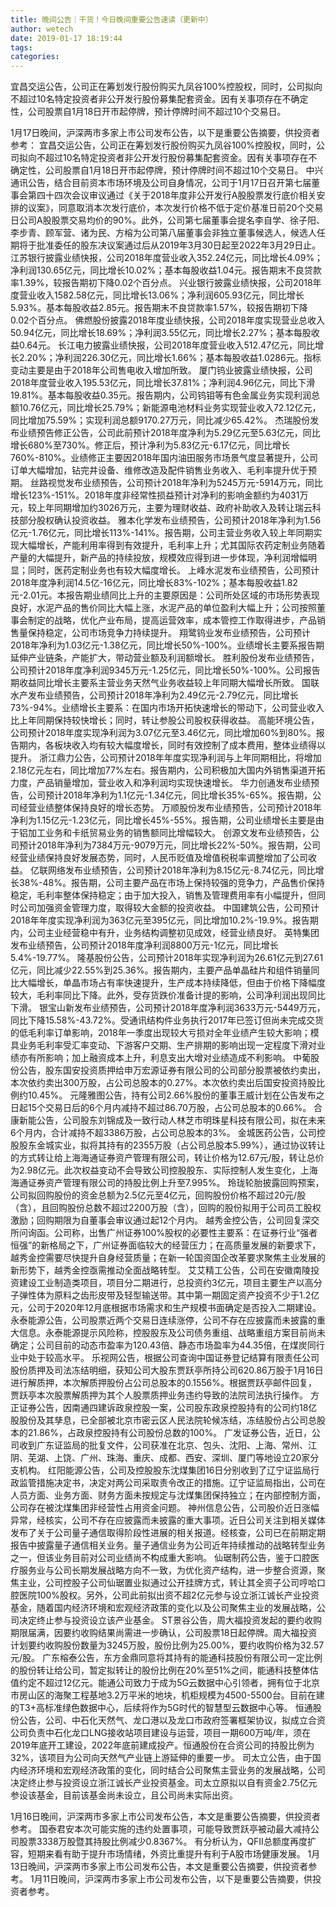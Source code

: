 ```yaml
---
title: 晚间公告｜干货！今日晚间重要公告速读（更新中）
author: wetech
date: 2019-01-17 18:19:44
tags: 
categories: 
---
```

宜昌交运公告，公司正在筹划发行股份购买九凤谷100%控股权，同时，公司拟向不超过10名特定投资者非公开发行股份募集配套资金。因有关事项存在不确定性，公司股票自1月18日开市起停牌，预计停牌时间不超过10个交易日。
<!-- more -->
1月17日晚间，沪深两市多家上市公司发布公告，以下是重要公告摘要，供投资者参考：
宜昌交运公告，公司正在筹划发行股份购买九凤谷100%控股权，同时，公司拟向不超过10名特定投资者非公开发行股份募集配套资金。因有关事项存在不确定性，公司股票自1月18日开市起停牌，预计停牌时间不超过10个交易日。
中兴通讯公告，结合目前资本市场环境及公司自身情况，公司于1月17日召开第七届董事会第四十四次会议审议通过《关于2018年度非公开发行A股股票发行底价相关安排的议案》，同意取消本次发行底价，本次发行价格不低于定价基准日前20个交易日公司A股股票交易均价的90%。此外，公司第七届董事会提名李自学、徐子阳、李步青、顾军营、诸为民、方榕为公司第八届董事会非独立董事候选人，候选人任期将于批准委任的股东决议案通过后从2019年3月30日起至2022年3月29日止。
江苏银行披露业绩快报，公司2018年度营业收入352.24亿元，同比增长4.09%；净利润130.65亿元，同比增长10.02%；基本每股收益1.04元。报告期末不良贷款率1.39%，较报告期初下降0.02个百分点。
兴业银行披露业绩快报，公司2018年度营业收入1582.58亿元，同比增长13.06%；净利润605.93亿元，同比增长5.93%。基本每股收益2.85元。报告期末不良贷款率1.57%，较报告期初下降0.02个百分点。
佛燃股份披露2018年度业绩快报，公司2018年度实现营业总收入50.94亿元，同比增长18.69%；净利润3.55亿元，同比增长2.27%；基本每股收益0.64元。
长江电力披露业绩快报，公司2018年度营业收入512.47亿元，同比增长2.20%；净利润226.30亿元，同比增长1.66%；基本每股收益1.0286元。指标变动主要是由于2018年公司售电收入增加所致。
厦门钨业披露业绩快报，公司2018年度营业收入195.53亿元，同比增长37.81%；净利润4.96亿元，同比下滑19.81%。基本每股收益0.35元。报告期内，公司钨钼等有色金属业务实现利润总额10.76亿元，同比增长25.79%；新能源电池材料业务实现营业收入72.12亿元，同比增加75.59%；实现利润总额9170.27万元，同比减少65.42%。
杰瑞股份发布业绩预告修正公告，公司此前预计2018年度净利为5.29亿元至5.63亿元，同比增长680%至730%。修正后，预计净利为5.83亿元-6.17亿元，同比增长760%-810%。业绩修正主要因2018年国内油田服务市场景气度显著提升，公司订单大幅增加，钻完井设备、维修改造及配件销售业务收入、毛利率提升优于预期。
丝路视觉发布业绩预告，公司预计2018年净利为5245万元-5914万元，同比增长123%-151%。2018年度非经常性损益预计对净利的影响金额约为4031万元，较上年同期增加约3026万元，主要为理财收益、政府补助收入及转让瑞云科技部分股权确认投资收益。
雅本化学发布业绩预告，公司预计2018年净利为1.56亿元-1.76亿元，同比增长113%-141%。报告期，公司主营业务收入较上年同期实现大幅增长，产能利用率得到有效提升，毛利率上升；尤其国际农药定制业务随着产量的大幅提升，新产品的持续投放，规模效应得到进一步体现，净利润增幅明显；同时，医药定制业务也有较大幅度增长。
上峰水泥发布业绩预告，公司预计2018年度净利润14.5亿-16亿元，同比增长83%-102%；基本每股收益1.82元-2.01元。本报告期业绩同比上升的主要原因是：公司所处区域的市场形势表现良好，水泥产品的售价同比大幅上涨，水泥产品的单位盈利大幅上升；公司按照董事会制定的战略，优化产业布局，提高运营效率，成本管控工作取得进步，产品销售量保持稳定，公司市场竞争力持续提升。
翔鹭钨业发布业绩预告，公司预计2018年净利为1.03亿元-1.38亿元，同比增长50%-100%。业绩增长主要系报告期延伸产业链条，产能扩大，带动营业额及利润额增长。
胜利股份发布业绩预告，公司预计2018年度净利润9345万元-1.25亿元，同比增长50%-100%。公司报告期收益同比增长主要系主营业务天然气业务收益较上年同期大幅增长所致。
国联水产发布业绩预告，公司预计2018年净利为2.49亿元-2.79亿元，同比增长73%-94%。业绩增长主要系：在国内市场开拓快速增长的带动下，公司营业收入比上年同期保持较快增长；同时，转让参股公司股权获得收益。
高能环境公告，公司预计2018年度实现净利润为3.07亿元至3.46亿元，同比增加60%到80%。报告期内，各板块收入均有较大幅度增长，同时有效控制了成本费用，整体业绩得以提升。
浙江鼎力公告，公司预计2018年年度实现净利润与上年同期相比，将增加2.18亿元左右，同比增加77%左右。报告期内，公司积极加大国内外销售渠道开拓力度，产品销量增加，营业收入和净利润均实现快速增长。
华力创通发布业绩预告，公司预计2018年净利为1.1亿元-1.34亿元，同比增长35%-65%。报告期，公司经营业绩整体保持良好的增长态势。
万顺股份发布业绩预告，公司预计2018年净利为1.15亿元-1.23亿元，同比增长45%-55%。报告期，公司业绩增长主要是由于铝加工业务和卡纸贸易业务的销售额同比增幅较大。
创源文发布业绩预告，公司预计2018年净利为7384万元-9079万元，同比增长22%-50%。报告期，公司经营业绩保持良好发展态势，同时，人民币贬值及增值税税率调整增加了公司收益。
亿联网络发布业绩预告，公司预计2018年净利为8.15亿元-8.74亿元，同比增长38%-48%。报告期，公司主要产品在市场上保持较强的竞争力，产品售价保持稳定，毛利率整体保持稳定；由于加大投入，销售及管理费用率有小幅提升，但同时公司加强资金管理力度，取得较大金额的投资收益。
中国建筑公告，公司预计2018年年度实现净利润为363亿元至395亿元，同比增加10.2%-19.9%。报告期内，公司主业经营稳中有升，业务结构调整初见成效，经营业绩良好。
英特集团发布业绩预告，公司预计2018年度净利润8800万元-1亿元，同比增长5.4%-19.77%。
隆基股份公告，公司预计2018年实现净利润为26.61亿元到27.61亿元，同比减少22.55%到25.36%。报告期内，主要产品单晶硅片和组件销量同比大幅增长，单晶市场占有率快速提升，生产成本持续降低，但由于价格下降幅度较大，毛利率同比下降。此外，受存货跌价准备计提的影响，公司净利润出现同比下滑。
银宝山新发布业绩预告，公司预计2018年度净利润3633万元-5449万元，同比下降15.58%-43.72%。受通讯结构件业务执行2017年已签订但尚未完成交货的低毛利率订单影响，2018年一季度出现较大亏损对全年业绩产生较大影响；模具业务毛利率受汇率变动、下游客户交期、生产排期的影响出现一定程度下滑对业绩亦有所影响；加上融资成本上升，利息支出大增对业绩造成不利影响。
中葡股份公告，股东国安投资质押给申万宏源证券有限公司的公司部分股票被依约卖出，本次依约卖出300万股，占公司总股本的0.27%。本次依约卖出后国安投资持股比例约10.45%。
元隆雅图公告，持有公司2.66%股份的董事王威计划在公告发布之日起15个交易日后的6个月内减持不超过86.70万股，占公司总股本的0.66%。
合康新能公告，公司股东刘锦成及一致行动人林芝市明珠星科技有限公司，拟在未来6个月内，合计减持不超3386万股，占公司总股本的3%。
金城医药公告，公司控股股东金城实业，拟将其持有的2355万股（占公司总股本5.99%），通过协议转让的方式转让给上海海通证券资产管理有限公司，转让价格为12.67元/股，转让总价为2.98亿元。此次权益变动不会导致公司控股股东、实际控制人发生变化，上海海通证券资产管理有限公司的持股比例上升至7.995%。
玲珑轮胎披露回购预案，公司拟回购股份的资金总额为2.5亿元至4亿元，回购股份价格不超过20元/股（含），且回购股份总数不超过2200万股（含），回购的股份拟用于公司员工股权激励；回购期限为自董事会审议通过起12个月内。
越秀金控公告，公司回复深交所问询函。公司称，出售广州证券100%股权的必要性主要系：在证券行业“强者恒强”的新格局之下，广州证券面临较大的经营压力；在高质量发展的新要求下，越秀金控需要尽快提升自身经营质量；在新一轮国资国企改革要求聚焦主业发展的新形势下，越秀金控亟需推动全面战略转型。
艾艾精工公告，公司在安徽南陵投资建设工业制造类项目，项目分二期进行，总投资约3亿元，项目主要生产以高分子弹性体为原料之齿形皮带及轻型输送带。其中第一期固定资产投资不少于1.2亿元，公司于2020年12月底根据市场需求和生产规模书面确定是否投入二期建设。
永泰能源公告，公司股票近两个交易日连续涨停，公司不存在应披露而未披露的重大信息。永泰能源提示风险称，控股股东及公司债务重组、战略重组方案目前尚未确定；公司目前的动态市盈率为120.43倍、静态市场盈率为44.35倍，在煤炭同行业中处于较高水平。
乐视网公告，根据公司查询中国证券登记结算有限责任公司股份质押及司法冻结明细，获知公司大股东贾跃亭所持公司620.86万股于1月16日进行解质押，本次解质押股份占公司总股本的0.1556%。根据贾跃亭邮件回复，贾跃亭本次股票解质押为其个人股票质押业务违约导致的法院司法执行操作。
方正证券公告，因南通四建诉政泉控股一案，公司股东政泉控股持有的公司约18亿股股份及其孳息，已全部被北京市密云区人民法院轮候冻结，冻结股份占公司总股本的21.86%，占政泉控股持有公司股份总数的100%。
广发证券公告，近日，公司收到广东证监局的批复文件，公司获准在北京、包头、沈阳、上海、常州、江阴、芜湖、上饶、广州、珠海、重庆、成都、西安、深圳、厦门等地设立20家分支机构。
红阳能源公告，公司及控股股东沈煤集团16日分别收到了辽宁证监局行政监管措施决定书，决定对两公司采取责令改正的措施。辽宁证监局指出，公司在人员方面、业务方面、财务方面未按规定与沈煤集团保持独立；在内部控制方面，公司存在被沈煤集团非经营性占用资金问题。
神州信息公告，公司股价近日涨幅异常，经核实，公司不存在应披露而未披露的重大事项。近日公司关注到相关媒体发布了关于公司量子通信取得阶段性进展的相关报道。经核查，公司已在前期定期报告中披露量子通信相关业务。量子通信业务为公司近年持续推动的战略转型业务之一，但该业务目前对公司业绩尚不构成重大影响。
仙琚制药公告，鉴于口腔医疗服务业与公司长期发展战略方向不一致，为优化资产结构，进一步整合资源，聚焦主业，公司控股子公司仙琚置业拟通过公开挂牌方式，转让其全资子公司哼哈口腔医院100%股权。另外，公司此前拟出资不超2亿元参与设立浙江诚长产业投资基金，随着国内经济环境和宏观经济政策的变化以及公司聚焦主业的发展战略，公司决定终止参与投资设立该产业基金。
ST景谷公告，周大福投资发起的要约收购期限届满，因要约收购结果尚需进一步确认，公司股票18日起停牌。周大福投资计划要约收购股份数量为3245万股，股份比例为25.00%，要约收购价格为32.57元/股。
广东榕泰公告，东方金鼎同意将其持有的能通科技股份有限公司一定比例的股份转让给公司，暂定拟转让的股份比例在20%至51%之间，能通科技整体估值约定不超过12亿元。能通公司致力于成为5G云数据中心引领者，拥有位于北京市房山区的海聚工程基地3.2万平米的地块，机柜规模为4500-5500台。目前在建的T3+高标准绿色数据中心，后续将作为5G时代的智慧型云数据中心等。
恒通股份公告，公司、中石化天然气、龙口港以及龙口市政府签署框架协议，拟成立合资公司负责中石化龙口LNG接收站项目建设与运营，项目一期600万吨/年，须在2019年底开工建设，2022年底前建成投产。恒通股份在合资公司的持股比例为32%，该项目为公司向天然气产业链上游延伸的重要一步。
司太立公告，由于国内经济环境和宏观经济政策的变化，同时结合公司聚焦主营业务的发展战略，公司决定终止参与投资设立浙江诚长产业投资基金。司太立原拟以自有资金2.75亿元参设该基金，目前该基金尚未设立，且公司尚未实际出资。
 
 
1月16日晚间，沪深两市多家上市公司发布公告，本文是重要公告摘要，供投资者参考。
国泰君安本次可能实施的违约处置事项，可能导致贾跃亭被动最大减持公司股票3338万股暨其持股比例减少0.8367%。
有分析认为，QFII总额度再度扩容，短期来看有助于提升市场情绪，外资比重提升有利于A股市场健康发展。
1月13日晚间，沪深两市多家上市公司发布公告，本文是重要公告摘要，供投资者参考。
1月11日晚间，沪深两市多家上市公司发布公告，以下是重要公告摘要，供投资者参考。
